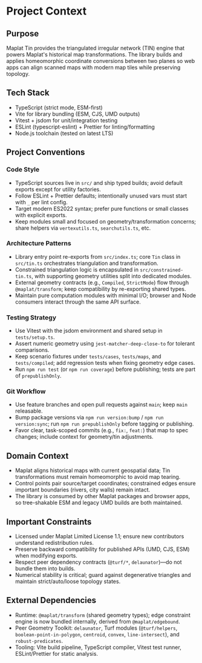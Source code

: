 # Project Context

## Purpose
Maplat Tin provides the triangulated irregular network (TIN) engine that powers Maplat's historical map transformations. The library builds and applies homeomorphic coordinate conversions between two planes so web apps can align scanned maps with modern map tiles while preserving topology.

## Tech Stack
- TypeScript (strict mode, ESM-first)
- Vite for library bundling (ESM, CJS, UMD outputs)
- Vitest + jsdom for unit/integration testing
- ESLint (typescript-eslint) + Prettier for linting/formatting
- Node.js toolchain (tested on latest LTS)

## Project Conventions

### Code Style
- TypeScript sources live in `src/` and ship typed builds; avoid default exports except for utility factories.
- Follow ESLint + Prettier defaults; intentionally unused vars must start with `_` per lint config.
- Target modern ES2022 syntax; prefer pure functions or small classes with explicit exports.
- Keep modules small and focused on geometry/transformation concerns; share helpers via `vertexutils.ts`, `searchutils.ts`, etc.

### Architecture Patterns
- Library entry point re-exports from `src/index.ts`; core `Tin` class in `src/tin.ts` orchestrates triangulation and transformation.
- Constrained triangulation logic is encapsulated in `src/constrained-tin.ts`, with supporting geometry utilities split into dedicated modules.
- External geometry contracts (e.g., `Compiled`, `StrictMode`) flow through `@maplat/transform`; keep compatibility by re-exporting shared types.
- Maintain pure computation modules with minimal I/O; browser and Node consumers interact through the same API surface.

### Testing Strategy
- Use Vitest with the jsdom environment and shared setup in `tests/setup.ts`.
- Assert numeric geometry using `jest-matcher-deep-close-to` for tolerant comparisons.
- Keep scenario fixtures under `tests/cases`, `tests/maps`, and `tests/compiled`; add regression tests when fixing geometry edge cases.
- Run `npm run test` (or `npm run coverage`) before publishing; tests are part of `prepublishOnly`.

### Git Workflow
- Use feature branches and open pull requests against `main`; keep `main` releasable.
- Bump package versions via `npm run version:bump` / `npm run version:sync`; run `npm run prepublishOnly` before tagging or publishing.
- Favor clear, task-scoped commits (e.g., `fix:`, `feat:`) that map to spec changes; include context for geometry/tin adjustments.

## Domain Context
- Maplat aligns historical maps with current geospatial data; Tin transformations must remain homeomorphic to avoid map tearing.
- Control points pair source/target coordinates; constrained edges ensure important boundaries (rivers, city walls) remain intact.
- The library is consumed by other Maplat packages and browser apps, so tree-shakable ESM and legacy UMD builds are both maintained.

## Important Constraints
- Licensed under Maplat Limited License 1.1; ensure new contributors understand redistribution rules.
- Preserve backward compatibility for published APIs (UMD, CJS, ESM) when modifying exports.
- Respect peer dependency contracts (`@turf/*`, `delaunator`)—do not bundle them into builds.
- Numerical stability is critical; guard against degenerative triangles and maintain strict/auto/loose topology states.

## External Dependencies
- Runtime: `@maplat/transform` (shared geometry types); edge constraint engine is now bundled internally, derived from `@maplat/edgebound`.
- Peer Geometry Toolkit: `delaunator`, Turf modules (`@turf/helpers`, `boolean-point-in-polygon`, `centroid`, `convex`, `line-intersect`), and `robust-predicates`.
- Tooling: Vite build pipeline, TypeScript compiler, Vitest test runner, ESLint/Prettier for static analysis.
